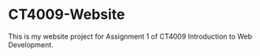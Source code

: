# CT4009-Website
This is my website project for Assignment 1 of CT4009 Introduction to Web Development.
